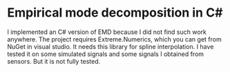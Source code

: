 # Empirical mode decomposition in C#

I implemented an C# version of EMD because I did not find such work anywhere. 
The project requires Extreme.Numerics, which you can get from NuGet in visual studio. It needs this library for spline interpolation. 
I have tested it on some simulated signals and some signals I obtained from sensors. But it is not fully tested.

